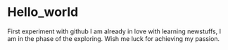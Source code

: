 # Hello_world
First experiment with github
I am already in love with learning newstuffs, I am in the phase of the exploring.
Wish me luck for achieving my passion.
